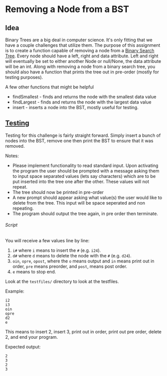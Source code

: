 Removing a Node from a BST
======
Idea
------
Binary Trees are a big deal in computer science. It's only fitting that we have a couple challenges that utilize them. The purpose of this assignment is to create a function capable of removing a node from a [Binary Search Tree](https://en.wikipedia.org/wiki/Binary_search_tree). Every node should have a left, right and data attribute. Left and right will eventually be set to either another Node or null/None, the data attribute will be an int. Along with removing a node from a binary search tree, you should also have a function that prints the tree out in pre-order (mostly for testing purposes). 
 
 A few other functions that might be helpful
 * findSmallest - finds and returns the node with the smallest data value
 * findLargest - finds and returns the node with the largest data value
 * insert - inserts a node into the BST, mostly useful for testing.
 
 [Testing](https://github.com/YearOfProgramming/2017Challenges#testing)
 -----
 Testing for this challenge is fairly straight forward. Simply insert a bunch of nodes into the BST, remove one then print the BST to ensure that it was removed.
 
 Notes:
 * Please implement functionality to read standard input. Upon activating the program the user should be prompted with a message asking them to input space separated values (lets say characters) which are to be put inserted into the tree one after the other. These values will not repeat.
 * The tree should now be printed in pre-order
 * A new prompt should appear asking what value(s) the user would like to delete from the tree. This input will be space seperated and non repeating.
 * The program should output the tree again, in pre order then terminate.
 
 ###### Script
 
 You will receive a few values line by line:
 
 1. `i#` where `i` means to insert the `#` (e.g. `i24`).
 2. `d#` where `d` means to delete the node with the `#` (e.g. `d24`).
 3. `oin`, `opre`, `opost`, where the `o` means output and `in` means print out in order, `pre` means preorder, and `post`, means post order.
 4. `e` means to stop end.
 
 Look at the `testfiles/` directory to look at the testfiles.
 
 
Example:
 
    i2
    i3
    oin
    opre
    d2
    e
  
This means to insert 2, insert 3, print out in order, print out pre order, delete 2, and end your program.

Expected output:

    2
    3
    2
    3
